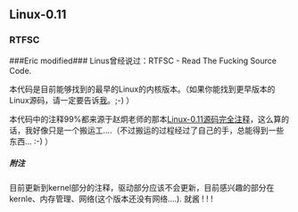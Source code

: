 ﻿## Linux-0.11 ##
### RTFSC ###
###Eric modified###
Linus曾经说过：RTFSC - Read The Fucking Source Code.

本代码是目前能够找到的最早的Linux的内核版本。（如果你能找到更早版本的Linux源码，请一定要告诉[我](karottc@gmail.com)。;-) ）

本代码中的注释99%都来源于赵炯老师的那本[Linux-0.11源码完全注释](http://book.douban.com/subject/1231236/)，这么算的话，我好像只是一个搬运工....（不过搬运的过程经过了自己的手，总能得到一些东西... :-) ）

##### 附注 #####
目前更新到kernel部分的注释，驱动部分应该不会更新，目前感兴趣的部分在kernle、内存管理、网络(这个版本还没有网络....). 就酱 ! ! !